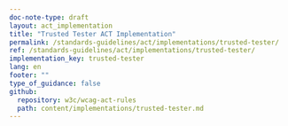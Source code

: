 ```yaml
---
doc-note-type: draft
layout: act_implementation
title: "Trusted Tester ACT Implementation"
permalink: /standards-guidelines/act/implementations/trusted-tester/
ref: /standards-guidelines/act/implementations/trusted-tester/
implementation_key: trusted-tester
lang: en
footer: ""
type_of_guidance: false
github:
  repository: w3c/wcag-act-rules
  path: content/implementations/trusted-tester.md
---
```

